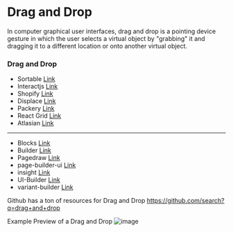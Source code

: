 # Drag and Drop

In computer graphical user interfaces, drag and drop is a pointing device gesture in which the user selects a virtual object by "grabbing" it and dragging it to a different location or onto another virtual object.

### Drag and Drop
- Sortable [Link](https://sortablejs.github.io/Sortable/#grid)
- Interactjs [Link](https://interactjs.io/)
- Shopify [Link](https://shopify.github.io/draggable/examples/)
- Displace [Link](https://catc.github.io/displace/#demo)
- Packery [Link](https://packery.metafizzy.co/)
- React Grid [Link](https://github.com/STRML/react-grid-layout)
- Atlasian [Link](https://github.com/atlassian/react-beautiful-dnd)

----

- Blocks [Link](https://github.com/blocks/blocks)
- Builder [Link](https://github.com/BuilderIO/builder)
- Pagedraw [Link](https://github.com/Pagedraw/pagedraw)
- page-builder-ui [Link](https://github.com/philipnewcomer/page-builder-ui)
- insight [Link](https://github.com/insiight/ant-design-theme-builder)
- UI-Builder [Link](https://github.com/iwangbowen/UI-Builder)
- variant-builder [Link](http://www.mediumra.re/pangaea/variant/builder.html)

Github has a ton of resources for Drag and Drop https://github.com/search?q=drag+and+drop

Example Preview of a Drag and Drop
![image](https://miro.medium.com/max/2862/1*bXCSaXR9_ky8vZyIIBwNgw.png)
